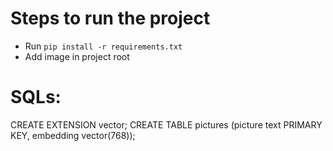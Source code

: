 # Steps to run the project

- Run `pip install -r requirements.txt`
- Add image in project root

# SQLs:
CREATE EXTENSION vector;
CREATE TABLE pictures (picture text PRIMARY KEY, embedding vector(768));
